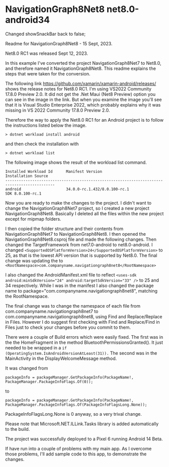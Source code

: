 ﻿# NavigationGraph8Net8 net8.0-android34

Changed showSnackBar back to false;

Readme for NavigationGraph8Net8 - 15 Sept, 2023.

Net8.0 RC1 was released Sept 12, 2023.

In this example I've converted the project NavigationGraph8Net7 to Net8.0, and therefore named it NavigationGraph8Net8. This readme explains the steps that were taken for the conversion.

The following link https://github.com/xamarin/xamarin-android/releases/ shows the release notes for Net8.0 RC1. I'm using VS2022 Community 17.8.0 Preview 2.0. It did not get the .Net Maui (Net8 Preview) option you can see in the image in the link. But when you examine the image you'll see that it is Visual Studio Enterprise 2022, which probably explains why it was missing in VS 2022 Community 17.8.0 Preview 2.0.

Therefore the way to apply the Net8.0 RC1 for an Android project is to follow the instructions listed below the image.
```
> dotnet workload install android
```
and then check the installation with 
```
> dotnet workload list
```
The following image shows the result of the workload list command.
```
Installed Workload Id      Manifest Version                            Installation Source
--------------------------------------------------------------------------------------------
android                    34.0.0-rc.1.432/8.0.100-rc.1                SDK 8.0.100-rc.1
```
Now you are ready to make the changes to the project. I didn't want to change the NavigationGraph8Net7 project, so I created a new project NavigationGraph8Net8. Basically I deleted all the files within the new project except for  mipmap folders.

I then copied the folder structure and their contents from NavigationGraph8Net7 to NavigationGraph8Net8. I then opened the NavigationGraph8Net8.csproj file and made the following changes. Then changed the TargetFramework from net7.0-android to net8.0-android. I changed ```<SupportedOSPlatformVersion>24</SupportedOSPlatformVersion>``` to 25, as that is the lowest API version that is supported by Net8.0. The final change was updating the to ```<RootNamespace>com.companyname.navigationgraph8net8</RootNamespace>``` 

I also changed the AndroidManifest.xml file to reflect ```<uses-sdk android:minSdkVersion="24" android:targetSdkVersion="33" />``` to 25 and 34 respectively. While I was in the manifest I also changed the package name to package="com.companyname.navigationgraph8net8", matching the RootNamespace.

The final change was to change the namespace of each file from com.companyname.navigationgraph8net7 to com.companyname.navigationgraph8net8, using Find and Replace/Replace in Files. However I do suggest first checking with Find and Replace/Find in Files just to check your changes before you commit to them.

There were a couple of Build errors which were easily fixed. The first was in the the HomeFragment in the method BluetoothPermissionsGranted(). It just needed to be wrapped in a ```if (OperatingSystem.IsAndroidVersionAtLeast(31)).``` The second was in the MainActivity in the DisplayWelcomeMessage method.

It was changed from
```
packageInfo = packageManager.GetPackageInfo(PackageName!, PackageManager.PackageInfoFlags.Of(0));
```
to
```
packageInfo = packageManager.GetPackageInfo(PackageName!, PackageManager.PackageInfoFlags.Of(PackageInfoFlagsLong.None));
```

PackageInfoFlagsLong.None is 0 anyway, so a very trival change.

Please note that Microsoft.NET.ILLink.Tasks library is added automatically to the build.

The project was successfully deployed to a Pixel 6 running Android 14 Beta.

If have run into a couple of problems with my main app. As I overcome those problems, I'll add sample code to this app, to demonstrate the changes.
